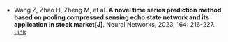 * Wang Z, Zhao H, Zheng M, et al. <b>A novel time series prediction method based on pooling compressed sensing echo state network and its application in stock market[J]</b>. Neural Networks, 2023, 164: 216-227. [Link](https://www.sciencedirect.com/science/article/pii/S0893608023002174)
